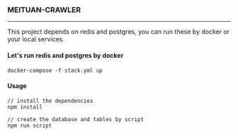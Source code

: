 ### MEITUAN-CRAWLER

------



This project depends on redis and postgres, you can run these by docker or your local services.

#### Let's run redis and postgres by docker

```
docker-compose -f stack.yml up
```

#### Usage

```
// install the dependencies
npm install

// create the database and tables by script
npm run script
```


